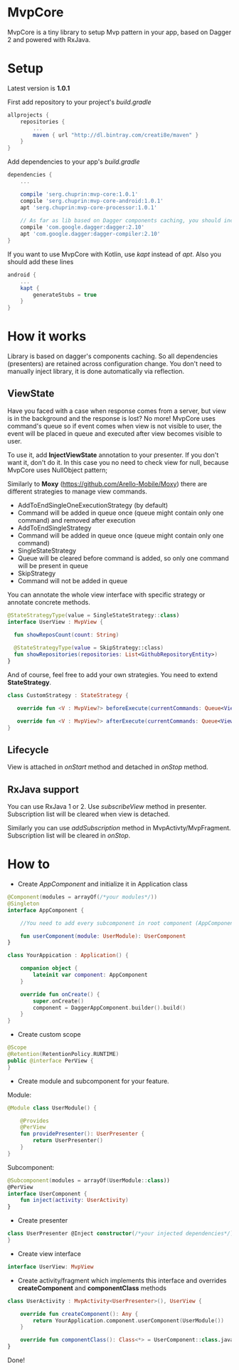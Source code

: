# MvpCore
MvpCore is a tiny library to setup Mvp pattern in your app, based on Dagger 2 and powered with RxJava.

# Setup

Latest version is **1.0.1**

First add repository to your project's *build.gradle* 
```groovy
allprojects {
    repositories {
        ...
        maven { url "http://dl.bintray.com/creati8e/maven" }
    }
}
```
Add dependencies to your app's *build.gradle* 
```groovy
dependencies {
    ...

    compile 'serg.chuprin:mvp-core:1.0.1'
    compile 'serg.chuprin:mvp-core-android:1.0.1'
    apt 'serg.chuprin:mvp-core-processor:1.0.1'
    
    // As far as lib based on Dagger components caching, you should include dagger's dependencies
    compile 'com.google.dagger:dagger:2.10'
    apt 'com.google.dagger:dagger-compiler:2.10'
}
```

If you want to use MvpCore with Kotlin, use *kapt* instead of *apt*.
Also you should add these lines

```groovy
android {
    ...
    kapt {
        generateStubs = true
    }
}
```
# How it works
Library is based on dagger's components caching. So all dependencies (presenters) are retained across configuration change.
You don't need to manually inject library, it is done automatically via reflection.

## ViewState
Have you faced with a case when response comes from a server, but view is in the background and the response is lost?
No more! MvpCore uses command's queue so if event comes when view is not visible to user, the event will be placed 
in queue and executed after view becomes visible to user.

To use it, add **InjectViewState** annotation to your presenter.
If you don't want it, don't do it. In this case you no need to check view for null, because MvpCore uses NullObject pattern;

Similarly to **Moxy** (https://github.com/Arello-Mobile/Moxy) there are different strategies to manage view commands.
* AddToEndSingleOneExecutionStrategy (by default)
* 
  Command will be added in queue once (queue might contain only one command) and removed after execution
* AddToEndSingleStrategy 
* 
  Command will be added in queue once (queue might contain only one command)
* SingleStateStrategy 
* 
  Queue will be cleared before command is added, so only one command will be present in queue
* SkipStrategy 
* 
  Command will not be added in queue
 
 You can annotate the whole view interface with specific strategy or annotate concrete methods.
  ```kotlin
@StateStrategyType(value = SingleStateStrategy::class)
interface UserView : MvpView {

    fun showReposCount(count: String)
    
    @StateStrategyType(value = SkipStrategy::class)
    fun showRepositories(repositories: List<GithubRepositoryEntity>)
}
 ```
 And of course, feel free to add your own strategies. You need to extend **StateStrategy**.
 
 ```kotlin
 class CustomStrategy : StateStrategy {
 
    override fun <V : MvpView?> beforeExecute(currentCommands: Queue<ViewCommand<V>>?, command: ViewCommand<V>?) = Unit

    override fun <V : MvpView?> afterExecute(currentCommands: Queue<ViewCommand<V>>?, command: ViewCommand<V>?) = Unit
}
```

## Lifecycle
View is attached in *onStart* method and detached in *onStop* method.

## RxJava support

You can use RxJava 1 or 2. 
Use *subscribeView* method in presenter. Subscription list will be cleared when view is detached.

Similarly you can use *addSubscription* method in MvpActivty/MvpFragment. Subscription list will be cleared in *onStop*.

# How to

* Create *AppComponent* and initialize it in Application class
 
```kotlin
@Component(modules = arrayOf(/*your modules*/))
@Singleton
interface AppComponent {

    //You need to add every subcomponent in root component (AppComponent).

    fun userComponent(module: UserModule): UserComponent
}
```

```kotlin
class YourAppication : Application() {

    companion object {
        lateinit var component: AppComponent
    }

    override fun onCreate() {
        super.onCreate()
        component = DaggerAppComponent.builder().build()
    }
}
```

* Create custom scope

```kotlin
@Scope
@Retention(RetentionPolicy.RUNTIME)
public @interface PerView {
}
```

* Create module and subcomponent for your feature.

Module:

```kotlin
@Module class UserModule() {

    @Provides
    @PerView
    fun providePresenter(): UserPresenter {
        return UserPresenter()
    }
}
```
Subcomponent:

```kotlin
@Subcomponent(modules = arrayOf(UserModule::class))
@PerView
interface UserComponent {
    fun inject(activity: UserActivity)
}
```

* Create presenter
 
```kotlin
class UserPresenter @Inject constructor(/*your injected dependencies*/): MvpPresenter<UserView> {
}
```

* Create view interface

```kotlin
interface UserView: MvpView
```

* Create activity/fragment which implements this interface and overrides **createComponent** and **componentClass** methods

```kotlin
class UserActivity : MvpActivity<UserPresenter>(), UserView {

    override fun createComponent(): Any {
        return YourApplication.component.userComponent(UserModule())
    }

    override fun componentClass(): Class<*> = UserComponent::class.java
}
```

Done!